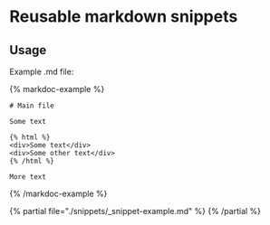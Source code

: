 # Reusable markdown snippets

## Usage

Example .md file:

{% markdoc-example %}
```markdoc
# Main file

Some text

{% html %}
<div>Some text</div>
<div>Some other text</div>
{% /html %}

More text
```
{% /markdoc-example %}

{% partial file="./snippets/_snippet-example.md" %}
{% /partial %}